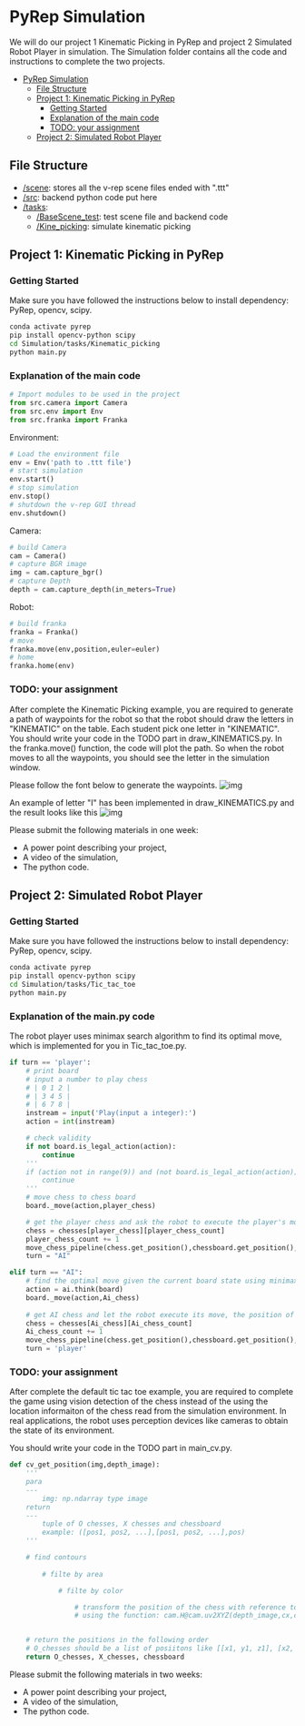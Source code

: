 # PyRep Simulation
We will do our project 1 Kinematic Picking in PyRep and project 2 Simulated Robot Player in simulation. The Simulation folder contains all the code and instructions to complete the two projects.

- [PyRep Simulation](#pyrep-simulation)
  - [File Structure](#file-structure)
  - [Project 1: Kinematic Picking in PyRep](#project-1-kinematic-picking-in-pyrep)
    - [Getting Started](#getting-started)
    - [Explanation of the main code](#explanation-of-the-main-code)
    - [TODO: your assignment](#todo-your-assignment)
  - [Project 2: Simulated Robot Player](#project-2-simulated-robot-player)

## File Structure

- [/scene](./scene): stores all the v-rep scene files ended with ".ttt"
- [/src](./src): backend python code put here
- [/tasks](./tasks):
  - [/BaseScene_test](./tasks/BaseScene_test): test scene file and backend code
  - [/Kine_picking](./tasks/Kine_picking): simulate kinematic picking

## Project 1: Kinematic Picking in PyRep
### Getting Started

Make sure you have followed the instructions below to install dependency: PyRep, opencv, scipy.

```bash
conda activate pyrep
pip install opencv-python scipy
cd Simulation/tasks/Kinematic_picking
python main.py
```

### Explanation of the main code

```python
# Import modules to be used in the project
from src.camera import Camera
from src.env import Env
from src.franka import Franka
```

Environment:

```python
# Load the environment file
env = Env('path to .ttt file')
# start simulation
env.start()
# stop simulation
env.stop()
# shutdown the v-rep GUI thread
env.shutdown()
```

Camera:

```python
# build Camera
cam = Camera()
# capture BGR image
img = cam.capture_bgr()
# capture Depth
depth = cam.capture_depth(in_meters=True)
```

Robot:

```python
# build franka
franka = Franka()
# move
franka.move(env,position,euler=euler)
# home
franka.home(env)
```
### TODO: your assignment

After complete the Kinematic Picking example, you are required to generate a path of waypoints for the robot so that the robot should draw the letters in "KINEMATIC" on the table. Each student pick one letter in "KINEMATIC". You should write your code in the TODO part in draw_KINEMATICS.py. In the franka.move() function, the code will plot the path. So when the robot moves to all the waypoints, you should see the letter in the simulation window.

Please follow the font below to generate the waypoints.
![img](font.png)

An example of letter "I" has been implemented in draw_KINEMATICS.py and the result looks like this
![img](tasks/Kinematic_picking/letter_I.png)

Please submit the following materials in one week:
  - A power point describing your project, 
  - A video of the simulation,
  - The python code.

## Project 2: Simulated Robot Player

### Getting Started

Make sure you have followed the instructions below to install dependency: PyRep, opencv, scipy.

```bash
conda activate pyrep
pip install opencv-python scipy
cd Simulation/tasks/Tic_tac_toe
python main.py
```

### Explanation of the main.py code

The robot player uses minimax search algorithm to find its optimal move, which is implemented for you in Tic_tac_toe.py.


```python
if turn == 'player':
    # print board
    # input a number to play chess
    # | 0 1 2 |
    # | 3 4 5 |
    # | 6 7 8 |
    instream = input('Play(input a integer):')
    action = int(instream)

    # check validity
    if not board.is_legal_action(action):
        continue
    '''
    if (action not in range(9)) and (not board.is_legal_action(action)):
        continue
    '''
    # move chess to chess board
    board._move(action,player_chess)

    # get the player chess and ask the robot to execute the player's move
    chess = chesses[player_chess][player_chess_count]
    player_chess_count += 1
    move_chess_pipeline(chess.get_position(),chessboard.get_position(),action)
    turn = "AI"

elif turn == "AI":
    # find the optimal move given the current board state using minimax
    action = ai.think(board)
    board._move(action,Ai_chess)
    
    # get AI chess and let the robot execute its move, the position of the chess is read from the environment
    chess = chesses[Ai_chess][Ai_chess_count]
    Ai_chess_count += 1
    move_chess_pipeline(chess.get_position(),chessboard.get_position(),action)
    turn = 'player'
```

### TODO: your assignment

After complete the default tic tac toe example, you are required to complete the game using vision detection of the chess instead of the using the location informaiton of the chess read from the simulation environment. In real applications, the robot uses perception devices like cameras to obtain the state of its environment.

You should write your code in the TODO part in main_cv.py.
```python
def cv_get_position(img,depth_image):
    '''
    para
    ---
        img: np.ndarray type image
    return
    ---
        tuple of O chesses, X chesses and chessboard
        example: ([pos1, pos2, ...],[pos1, pos2, ...],pos)
    '''

    # find contours
    
        # filte by area

            # filte by color

                # transform the position of the chess with reference to the camera to the position with reference to the robot
                # using the function: cam.H@cam.uv2XYZ(depth_image,cx,cy) where cx and cy are the pixel location of the chess in the color image


    # return the positions in the following order
    # O_chesses should be a list of posiitons like [[x1, y1, z1], [x2, y2, z2], ...]
    return O_chesses, X_chesses, chessboard
```

Please submit the following materials in two weeks:
  - A power point describing your project, 
  - A video of the simulation,
  - The python code.